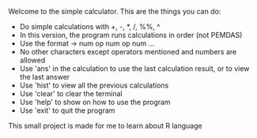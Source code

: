 Welcome to the simple calculator. 
This are the things you can do:
* Do simple calculations with +, -, *, /, %%, ^
* In this version, the program runs calculations in order (not PEMDAS)
* Use the format -> num op num op num ...
* No other characters except operators mentioned and numbers are allowed
* Use 'ans' in the calculation to use the last calculation result, or to view the last answer
* Use 'hist' to view all the previous calculations
* Use 'clear' to clear the terminal
* Use 'help' to show on how to use the program
* Use 'exit' to quit the program

This small project is made for me to learn about R language
